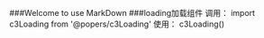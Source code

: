 ###Welcome to use MarkDown
###loading加载组件
调用： import c3Loading from '@popers/c3Loading'
使用： c3Loading()

